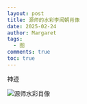 ```yaml
---
layout: post
title: 源师的水彩李闻朝肖像
date: 2025-02-24
author: Margaret
tags:
  - 图
comments: true
toc: true
---
```



神迹

![源师水彩肖像](https://s2.loli.net/2025/02/25/dXhJ1bSYvGjy7EH.jpg)
